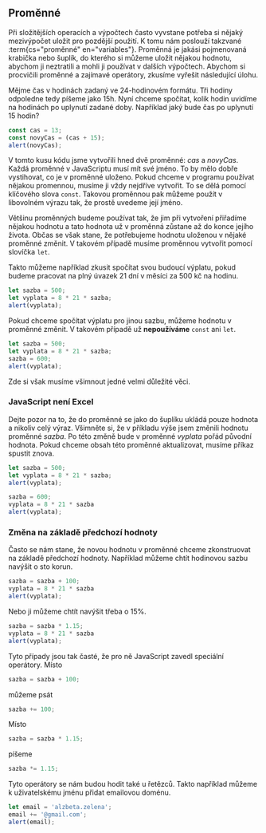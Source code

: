 ## Proměnné

Při složitějších operacích a výpočtech často vyvstane potřeba si nějaký mezivýpočet uložit pro pozdější použití. K tomu nám poslouží takzvané :term{cs="proměnné" en="variables"}. Proměnná je jakási pojmenovaná krabička nebo šuplík, do kterého si můžeme uložit nějakou hodnotu, abychom ji neztratili a mohli ji používat v dalších výpočtech. Abychom si procvičili proměnné a zajímavé operátory, zkusíme vyřešit následující úlohu.

Mějme čas v hodinách zadaný ve 24-hodinovém formátu. Tři hodiny odpoledne tedy píšeme jako 15h. Nyní chceme spočítat, kolik hodin uvidíme na hodinách po uplynutí zadané doby. Například jaký bude čas po uplynutí 15 hodin?

```js
const cas = 13;
const novyCas = (cas + 15);
alert(novyCas);
```

V tomto kusu kódu jsme vytvořili hned dvě proměnné: <var>cas</var> a <var>novyCas</var>. Každá proměnné v JavaScriptu musí mít své jméno. To by mělo dobře vystihovat, co je v proměnné uloženo. Pokud chceme v programu používat nějakou promennou, musíme ji vždy nejdříve vytvořit. To se dělá pomocí klíčového slova `const`. Takovou proměnnou pak můžeme použít v libovolném výrazu tak, že prostě uvedeme její jméno.

Většinu proměnných budeme používat tak, že jim při vytvoření přiřadíme nějakou hodnotu a tato hodnota už v proměnná zůstane až do konce jejího života. Občas se však stane, že potřebujeme hodnotu uloženou v nějaké proměnné změnit. V takovém případě musíme proměnnou vytvořit pomocí slovíčka `let`.

Takto můžeme například zkusit spočítat svou budoucí výplatu, pokud budeme pracovat na plný úvazek 21 dní v měsíci za 500 kč na hodinu.

```js
let sazba = 500;
let vyplata = 8 * 21 * sazba;
alert(vyplata);
```

Pokud chceme spočítat výplatu pro jinou sazbu, můžeme hodnotu v proměnné změnit. V takovém případě už **nepoužíváme** `const` ani `let`.

```js
let sazba = 500;
let vyplata = 8 * 21 * sazba;
sazba = 600;
alert(vyplata);
```

Zde si však musíme všimnout jedné velmi důležité věci.

### JavaScript není Excel

Dejte pozor na to, že do proměnné se jako do šuplíku ukládá pouze hodnota a nikoliv celý výraz. Všimněte si, že v příkladu výše jsem změnili hodnotu proměnné <var>sazba</var>. Po této změně bude v proměnné <var>vyplata</var> pořád původní hodnota. Pokud chceme obsah této proměnné aktualizovat, musíme příkaz spustit znova.

```js
let sazba = 500;
let vyplata = 8 * 21 * sazba;
alert(vyplata);

sazba = 600;
vyplata = 8 * 21 * sazba
alert(vyplata);
```

### Změna na základě předchozí hodnoty

Často se nám stane, že novou hodnotu v proměnné chceme zkonstruovat na základě předchozí hodnoty. Například můžeme chtít hodinovou sazbu navýšit o sto korun.

```js
sazba = sazba + 100;
vyplata = 8 * 21 * sazba
alert(vyplata);
```

Nebo ji můžeme chtít navýšit třeba o 15%.

```js
sazba = sazba * 1.15;
vyplata = 8 * 21 * sazba
alert(vyplata);
```

Tyto případy jsou tak časté, že pro ně JavaScript zavedl speciální operátory. Místo

```js
sazba = sazba + 100;
```

můžeme psát

```js
sazba += 100;
```

Místo 

```js
sazba = sazba * 1.15;
```

píšeme

```js
sazba *= 1.15;
```

Tyto operátory se nám budou hodit také u řetězců. Takto například můžeme k uživatelskému jménu přidat emailovou doménu. 

```js
let email = 'alzbeta.zelena';
email += '@gmail.com';
alert(email);
```

